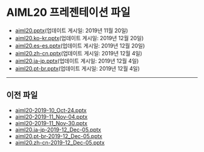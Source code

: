 <!--
This is a machine generated file, and should not be edited, as it will be overwritten with future updates.
-->

# <a name="aiml20-presentation-files"></a>AIML20 프레젠테이션 파일

- [aiml20.pptx](https://globaleventcdn.blob.core.windows.net/assets/aiml/aiml20/aiml20.pptx)(업데이트 게시일: 2019년 11월 20일)
- [aiml20.ko-kr.pptx](https://globaleventcdn.blob.core.windows.net/assets/aiml/aiml20/aiml20.ko-kr.pptx)(업데이트 게시일: 2019년 12월 20일)
- [aiml20.es-es.pptx](https://globaleventcdn.blob.core.windows.net/assets/aiml/aiml20/aiml20.es-es.pptx)(업데이트 게시일: 2019년 12월 20일)
- [aiml20.zh-cn.pptx](https://globaleventcdn.blob.core.windows.net/assets/aiml/aiml20/aiml20.zh-cn.pptx)(업데이트 게시일: 2019년 12월 4일)
- [aiml20.ja-jp.pptx](https://globaleventcdn.blob.core.windows.net/assets/aiml/aiml20/aiml20.ja-jp.pptx)(업데이트 게시일: 2019년 12월 4일)
- [aiml20.pt-br.pptx](https://globaleventcdn.blob.core.windows.net/assets/aiml/aiml20/aiml20.pt-br.pptx)(업데이트 게시일: 2019년 12월 4일)
---
## <a name="historical-files"></a>이전 파일
- [aiml20-2019-10_Oct-24.pptx](https://globaleventcdn.blob.core.windows.net/assets/aiml/aiml20/aiml20-2019-10_Oct-24.pptx)
- [aiml20-2019-11_Nov-04.pptx](https://globaleventcdn.blob.core.windows.net/assets/aiml/aiml20/aiml20-2019-11_Nov-04.pptx)
- [aiml20-2019-11_Nov-30.pptx](https://globaleventcdn.blob.core.windows.net/assets/aiml/aiml20/aiml20-2019-11_Nov-30.pptx)
- [aiml20.ja-jp-2019-12_Dec-05.pptx](https://globaleventcdn.blob.core.windows.net/assets/aiml/aiml20/aiml20.ja-jp-2019-12_Dec-05.pptx)
- [aiml20.pt-br-2019-12_Dec-05.pptx](https://globaleventcdn.blob.core.windows.net/assets/aiml/aiml20/aiml20.pt-br-2019-12_Dec-05.pptx)
- [aiml20.zh-cn-2019-12_Dec-05.pptx](https://globaleventcdn.blob.core.windows.net/assets/aiml/aiml20/aiml20.zh-cn-2019-12_Dec-05.pptx)


